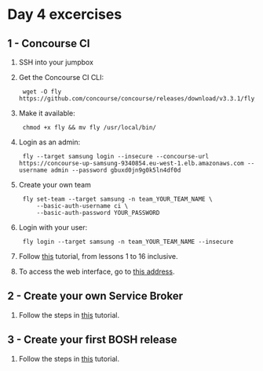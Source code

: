 # Day 4 excercises

## 1 - Concourse CI

1. SSH into your jumpbox
1. Get the Concourse CI CLI: 
        
        wget -O fly https://github.com/concourse/concourse/releases/download/v3.3.1/fly_linux_amd64

1. Make it available: 

        chmod +x fly && mv fly /usr/local/bin/

1. Login as an admin:

        fly --target samsung login --insecure --concourse-url https://concourse-up-samsung-9340854.eu-west-1.elb.amazonaws.com --username admin --password gbuxd0jn9g0k5ln4df0d

1. Create your own team

        fly set-team --target samsung -n team_YOUR_TEAM_NAME \
            --basic-auth-username ci \
            --basic-auth-password YOUR_PASSWORD

1. Login with your user:

        fly login --target samsung -n team_YOUR_TEAM_NAME --insecure

1. Follow [this](https://github.com/starkandwayne/concourse-tutorial) tutorial, from lessons 1 to 16 inclusive.
1. To access the web interface, go to [this address](https://concourse-up-samsung-9340854.eu-west-1.elb.amazonaws.com/).

## 2 - Create your own Service Broker

1. Follow the steps in [this](002_create_custom_service_broker.md) tutorial.

## 3 - Create your first BOSH release

1. Follow the steps in [this](003_create_a_bosh_release.md) tutorial.